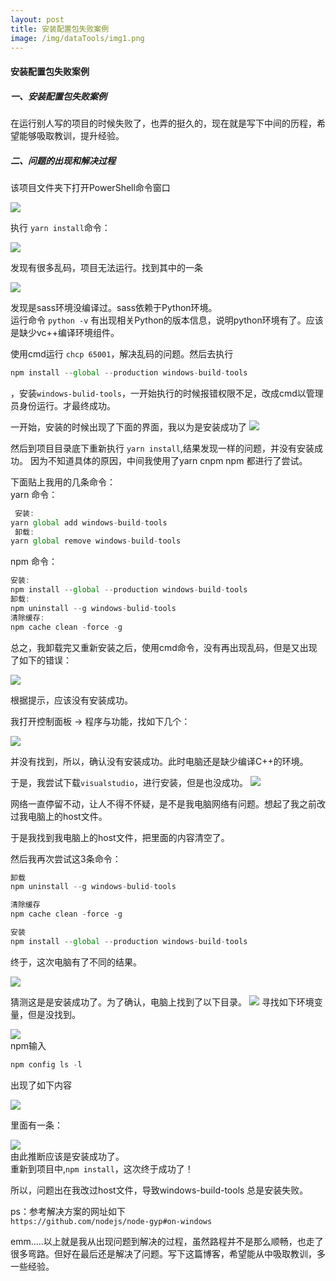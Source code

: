 ```yaml
---
layout: post
title: 安装配置包失败案例
image: /img/dataTools/img1.png
---
```


#### 安装配置包失败案例


##### 一、安装配置包失败案例  
在运行别人写的项目的时候失败了，也弄的挺久的，现在就是写下中间的历程，希望能够吸取教训，提升经验。

##### 二、问题的出现和解决过程

该项目文件夹下打开PowerShell命令窗口

![](/img/dataTools/img7.png)    

执行 `yarn install`命令：

![](/img/dataTools/img1.png)

发现有很多乱码，项目无法运行。找到其中的一条

![](/img/dataTools/img2.png)

发现是sass环境没编译过。sass依赖于Python环境。  
运行命令 `python -v` 有出现相关Python的版本信息，说明python环境有了。应该是缺少vc++编译环境组件。

使用cmd运行 `chcp 65001`，解决乱码的问题。然后去执行
```js
npm install --global --production windows-build-tools
```
，安装`windows-bulid-tools`，一开始执行的时候报错权限不足，改成cmd以管理员身份运行。才最终成功。

一开始，安装的时候出现了下面的界面，我以为是安装成功了
![](/img/dataTools/img3.png)

然后到项目目录底下重新执行 `yarn install`,结果发现一样的问题，并没有安装成功。
因为不知道具体的原因，中间我使用了yarn cnpm npm 都进行了尝试。  

下面贴上我用的几条命令：  
yarn 命令：
```js
 安装:
yarn global add windows-build-tools
 卸载:
yarn global remove windows-build-tools
```
npm 命令：  
```js
安装:
npm install --global --production windows-build-tools
卸载:
npm uninstall --g windows-bulid-tools
清除缓存:
npm cache clean -force -g
```
总之，我卸载完又重新安装之后，使用cmd命令，没有再出现乱码，但是又出现了如下的错误：

![](/img/dataTools/img4.png)

根据提示，应该没有安装成功。 

我打开控制面板 -> 程序与功能，找如下几个：

![](/img/dataTools/img5.jpg)

并没有找到，所以，确认没有安装成功。此时电脑还是缺少编译C++的环境。

于是，我尝试下载`visualstudio`，进行安装，但是也没成功。
![](/img/dataTools/img6.jpg)

网络一直停留不动，让人不得不怀疑，是不是我电脑网络有问题。想起了我之前改过我电脑上的host文件。

于是我找到我电脑上的host文件，把里面的内容清空了。

然后我再次尝试这3条命令：
```js
卸载
npm uninstall --g windows-bulid-tools

清除缓存
npm cache clean -force -g

安装
npm install --global --production windows-build-tools

```
终于，这次电脑有了不同的结果。

![](/img/dataTools/img7.jpg)

猜测这是是安装成功了。为了确认，电脑上找到了以下目录。
![](/img/dataTools/img8.jpg)
寻找如下环境变量，但是没找到。 

![](/img/dataTools/img9.jpg)   
npm输入
```js
npm config ls -l 
```
        
出现了如下内容

![](/img/dataTools/img10.jpg)
      
里面有一条：
    
![](/img/dataTools/img11.jpg)      
由此推断应该是安装成功了。  
重新到项目中,`npm install`，这次终于成功了！

所以，问题出在我改过host文件，导致windows-build-tools 总是安装失败。

ps：参考解决方案的网址如下  
`https://github.com/nodejs/node-gyp#on-windows`

emm.....以上就是我从出现问题到解决的过程，虽然路程并不是那么顺畅，也走了很多弯路。但好在最后还是解决了问题。写下这篇博客，希望能从中吸取教训，多一些经验。

